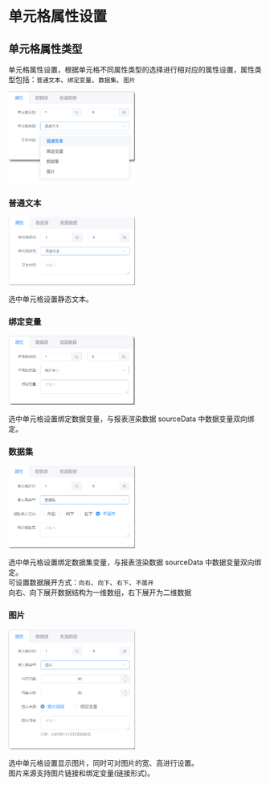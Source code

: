 # 单元格属性设置

## 单元格属性类型

单元格属性设置，根据单元格不同属性类型的选择进行相对应的属性设置，属性类型包括：`普通文本`、`绑定变量`、`数据集`、`图片`

<img src="../img/report/td-set.png" width="50%">

### 普通文本

<img src="../img/report/td-set1.png" width="50%">

选中单元格设置静态文本。

### 绑定变量

<img src="../img/report/td-set2.png" width="50%">

选中单元格设置绑定数据变量，与报表渲染数据 sourceData 中数据变量双向绑定。

### 数据集

<img src="../img/report/td-set3.png" width="50%">

选中单元格设置绑定数据集变量，与报表渲染数据 sourceData 中数据变量双向绑定。<br>
可设置数据展开方式：`向右`、`向下`、`右下`、`不展开`<br>
向右、向下展开数据结构为一维数组，右下展开为二维数据

### 图片

<img src="../img/report/td-set4.png" width="50%">

选中单元格设置显示图片，同时可对图片的宽、高进行设置。<br>
图片来源支持图片链接和绑定变量(链接形式)。
